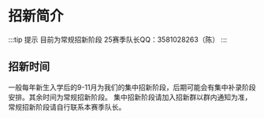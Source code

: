 # 招新简介

:::tip 提示
目前为常规招新阶段
25赛季队长QQ：3581028263（陈）
:::

## 招新时间

一般每年新生入学后的9-11月为我们的集中招新阶段，后期可能会有集中补录阶段安排。其余时间为常规招新阶段。
集中招新阶段请加入招新群以群内通知为准，常规招新阶段请自行联系本赛季队长。